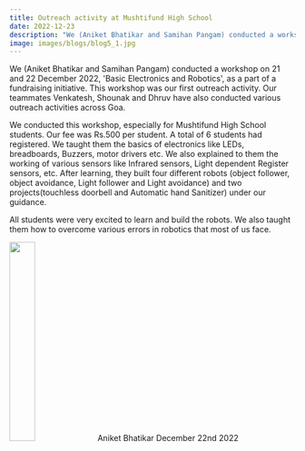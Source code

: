 ```yaml
---
title: Outreach activity at Mushtifund High School
date: 2022-12-23
description: "We (Aniket Bhatikar and Samihan Pangam) conducted a workshop on 21 and 22 December 2022, 'Basic Electronics and Robotics', as a.."
image: images/blogs/blog5_1.jpg
---
```

We (Aniket Bhatikar and Samihan Pangam) conducted a workshop on 21 and 22 December 2022, 'Basic Electronics and Robotics', as a part of a fundraising initiative. This workshop was our first outreach activity. Our teammates Venkatesh, Shounak and Dhruv have also conducted various outreach activities across Goa. 

We conducted this workshop, especially for Mushtifund High School students. Our fee was Rs.500 per student. A total of 6 students had registered. We taught them the basics of electronics like LEDs, breadboards, Buzzers, motor drivers etc. We also explained to them the working of various sensors like Infrared sensors, Light dependent Register sensors, etc. After learning, they built four different robots (object follower, object avoidance, Light follower and Light avoidance) and two projects(touchless doorbell and Automatic hand Sanitizer) under our guidance.

 All students were very excited to learn and build the robots. We also taught them how to overcome various errors in robotics that most of us face.
<div class="author">
<img width="30%" class="author-image" src="/images/aniket.png"/>
  <span class="author-name">Aniket Bhatikar</span>
  <span class="author-divider"></span>
  <span class="author-date">December 22nd 2022</span>
</div>